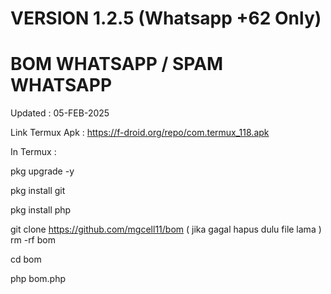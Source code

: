 # VERSION 1.2.5 (Whatsapp +62 Only)
# BOM WHATSAPP / SPAM WHATSAPP

Updated : 05-FEB-2025 

Link Termux Apk : https://f-droid.org/repo/com.termux_118.apk

In Termux :

pkg upgrade -y

pkg install git

pkg install php

git clone https://github.com/mgcell11/bom  ( jika gagal hapus dulu file lama )   rm -rf bom

cd bom

php bom.php


